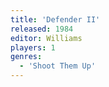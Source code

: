 ```yaml
---
title: 'Defender II'
released: 1984
editor: Williams
players: 1
genres:
  - 'Shoot Them Up'
---
```

